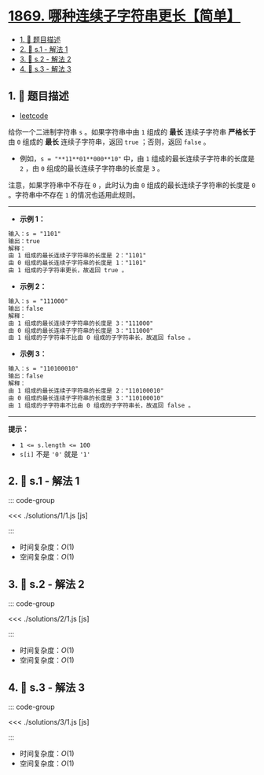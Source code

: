 # [1869. 哪种连续子字符串更长【简单】](https://github.com/tnotesjs/TNotes.leetcode/tree/main/notes/1869.%20%E5%93%AA%E7%A7%8D%E8%BF%9E%E7%BB%AD%E5%AD%90%E5%AD%97%E7%AC%A6%E4%B8%B2%E6%9B%B4%E9%95%BF%E3%80%90%E7%AE%80%E5%8D%95%E3%80%91)

<!-- region:toc -->

- [1. 📝 题目描述](#1--题目描述)
- [2. 🎯 s.1 - 解法 1](#2--s1---解法-1)
- [3. 🎯 s.2 - 解法 2](#3--s2---解法-2)
- [4. 🎯 s.3 - 解法 3](#4--s3---解法-3)

<!-- endregion:toc -->

## 1. 📝 题目描述

- [leetcode](https://leetcode.cn/problems/longer-contiguous-segments-of-ones-than-zeros/)

给你一个二进制字符串 `s` 。如果字符串中由 `1` 组成的 **最长** 连续子字符串 **严格长于** 由 `0` 组成的 **最长** 连续子字符串，返回 `true` ；否则，返回 `false` 。

- 例如，`s = "**11**01**000**10"` 中，由 `1` 组成的最长连续子字符串的长度是 `2` ，由 `0` 组成的最长连续子字符串的长度是 `3` 。

注意，如果字符串中不存在 `0` ，此时认为由 `0` 组成的最长连续子字符串的长度是 `0` 。字符串中不存在 `1` 的情况也适用此规则。

---

- **示例 1：**

```txt
输入：s = "1101"
输出：true
解释：
由 1 组成的最长连续子字符串的长度是 2："1101"
由 0 组成的最长连续子字符串的长度是 1："1101"
由 1 组成的子字符串更长，故返回 true 。
```

- **示例 2：**

```txt
输入：s = "111000"
输出：false
解释：
由 1 组成的最长连续子字符串的长度是 3："111000"
由 0 组成的最长连续子字符串的长度是 3："111000"
由 1 组成的子字符串不比由 0 组成的子字符串长，故返回 false 。
```

- **示例 3：**

```txt
输入：s = "110100010"
输出：false
解释：
由 1 组成的最长连续子字符串的长度是 2："110100010"
由 0 组成的最长连续子字符串的长度是 3："110100010"
由 1 组成的子字符串不比由 0 组成的子字符串长，故返回 false 。
```

---

**提示：**

- `1 <= s.length <= 100`
- `s[i]` 不是 `'0'` 就是 `'1'`

## 2. 🎯 s.1 - 解法 1

::: code-group

<<< ./solutions/1/1.js [js]

:::

- 时间复杂度：$O(1)$
- 空间复杂度：$O(1)$

## 3. 🎯 s.2 - 解法 2

::: code-group

<<< ./solutions/2/1.js [js]

:::

- 时间复杂度：$O(1)$
- 空间复杂度：$O(1)$

## 4. 🎯 s.3 - 解法 3

::: code-group

<<< ./solutions/3/1.js [js]

:::

- 时间复杂度：$O(1)$
- 空间复杂度：$O(1)$
